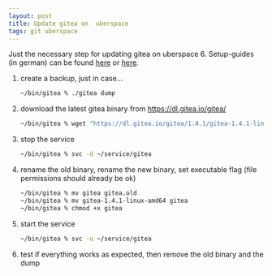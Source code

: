 ```yaml
---
layout: post
title: Update gitea on  uberspace
tags: git uberspace
---
```


Just the necessary step for updating gitea on uberspace 6.
Setup-guides (in german) can be found [here](https://blog.manuelhu.de/post/gogs-uberspace/) or [here](https://geeklabor.de/archives/195-Gogs-auf-Uberspace-installieren.html).

1. create a backup, just in case...  
   ```bash
   ~/bin/gitea % ./gitea dump
   ```
2. download the latest gitea binary from <https://dl.gitea.io/gitea/>   
   ```bash
   ~/bin/gitea % wget "https://dl.gitea.io/gitea/1.4.1/gitea-1.4.1-linux-amd64"
   ```
3. stop the service
   ```bash
   ~/bin/gitea % svc -d ~/service/gitea
   ```
4. rename the old binary, rename the new binary, set executable flag (file permissions should already be ok)
   ```bash
   ~/bin/gitea % mv gitea gitea.old
   ~/bin/gitea % mv gitea-1.4.1-linux-amd64 gitea
   ~/bin/gitea % chmod +x gitea
   ```
5. start the service
   ```bash
   ~/bin/gitea % svc -u ~/service/gitea
   ```
6. test if everything works as expected, then remove the old binary and the dump

